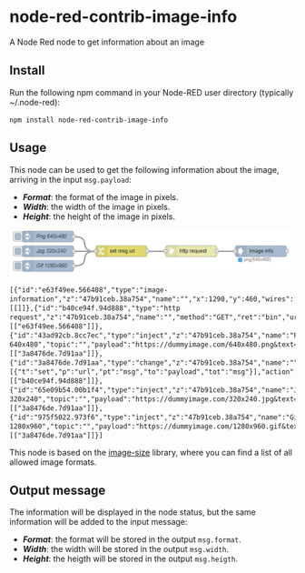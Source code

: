 # node-red-contrib-image-info
A Node Red node to get information about an image

## Install
Run the following npm command in your Node-RED user directory (typically ~/.node-red):
```
npm install node-red-contrib-image-info
```
## Usage
This node can be used to get the following information about the image, arriving in the input `msg.payload`:
+ ***Format***: the format of the image in pixels.
+ ***Width***: the width of the image in pixels.
+ ***Height***: the height of the image in pixels.

![Flow](https://raw.githubusercontent.com/bartbutenaers/node-red-contrib-image-info/master/images/info_flow.png)
```
[{"id":"e63f49ee.566408","type":"image-information","z":"47b91ceb.38a754","name":"","x":1290,"y":460,"wires":[[]]},{"id":"b40ce94f.94d888","type":"http request","z":"47b91ceb.38a754","name":"","method":"GET","ret":"bin","url":"","tls":"","x":1100,"y":460,"wires":[["e63f49ee.566408"]]},{"id":"43ad92cb.8cc7ec","type":"inject","z":"47b91ceb.38a754","name":"Png 640x480","topic":"","payload":"https://dummyimage.com/640x480.png&text=png+of+640+x+480","payloadType":"str","repeat":"","crontab":"","once":false,"onceDelay":0.1,"x":710,"y":420,"wires":[["3a8476de.7d91aa"]]},{"id":"3a8476de.7d91aa","type":"change","z":"47b91ceb.38a754","name":"","rules":[{"t":"set","p":"url","pt":"msg","to":"payload","tot":"msg"}],"action":"","property":"","from":"","to":"","reg":false,"x":910,"y":460,"wires":[["b40ce94f.94d888"]]},{"id":"65e09b54.00b1f4","type":"inject","z":"47b91ceb.38a754","name":"Jpg 320x240","topic":"","payload":"https://dummyimage.com/320x240.jpg&text=jpg+of+320+x+240","payloadType":"str","repeat":"","crontab":"","once":false,"onceDelay":0.1,"x":710,"y":460,"wires":[["3a8476de.7d91aa"]]},{"id":"975f5022.973f6","type":"inject","z":"47b91ceb.38a754","name":"Gif 1280x960","topic":"","payload":"https://dummyimage.com/1280x960.gif&text=gif+of+1280+x+960","payloadType":"str","repeat":"","crontab":"","once":false,"onceDelay":0.1,"x":710,"y":500,"wires":[["3a8476de.7d91aa"]]}]
```

This node is based on the [image-size](https://www.npmjs.com/package/image-size) library, where you can find a list of all allowed image formats.

## Output message
The information will be displayed in the node status, but the same information will be added to the input message:
+ ***Format***: the format will be stored in the output `msg.format`.
+ ***Width***: the width will be stored in the output `msg.width`.
+ ***Height***: the heigth will be stored in the output `msg.heigth`.
